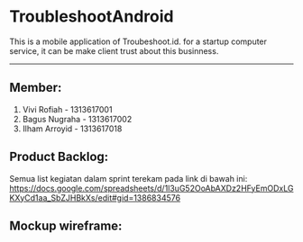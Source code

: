 # TroubleshootAndroid
This is a mobile application of Troubeshoot.id.
for a startup computer service, it can be make client trust about this businness.

<hr>

## Member:
1. Vivi Rofiah   - 1313617001
2. Bagus Nugraha - 1313617002
3. Ilham Arroyid - 1313617018


## Product Backlog:
Semua list kegiatan dalam sprint terekam pada link di bawah ini:<br>
https://docs.google.com/spreadsheets/d/1l3uG52OoAbAXDz2HFyEmODxLGKXyCd1aa_SbZJHBkXs/edit#gid=1386834576

## Mockup wireframe:


